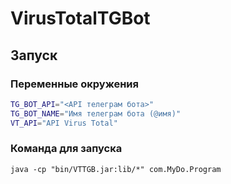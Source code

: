 # VirusTotalTGBot
## Запуск
### Переменные окружения
``` bash
TG_BOT_API="<API телеграм бота>"
TG_BOT_NAME="Имя телеграм бота (@имя)"
VT_API="API Virus Total"
```
### Команда для запуска
`java -cp "bin/VTTGB.jar:lib/*" com.MyDo.Program`